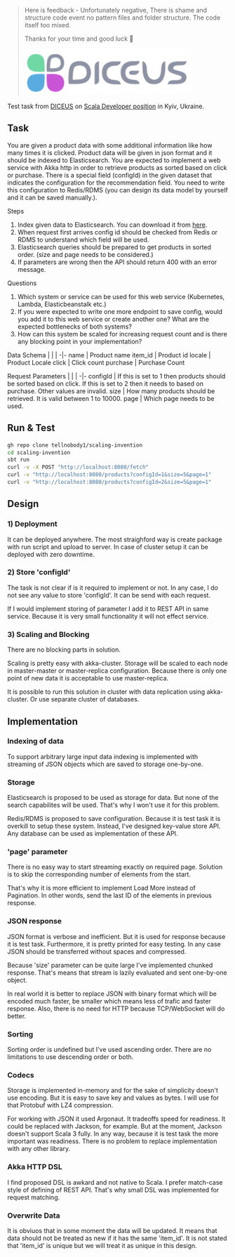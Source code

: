 > Here is feedback - Unfortunately negative, There is shame and structure code event no pattern files and folder structure. The code itself too mixed.
>
> Thanks for your time and good luck 🙂
> 
> [![logo](logo.png)](http://www.diceus.com/)

Test task from [DICEUS](http://www.diceus.com/) on [Scala Developer position](https://jobs.dou.ua/companies/diceus/vacancies/156643/) in Kyiv, Ukraine.

## Task

You are given a product data with some additional information like how many times it is clicked. Product data will be given in json format and it should be indexed to Elasticsearch. You are expected to implement a web service with Akka http in order to retrieve products as sorted based on click or purchase. There is a special field (configId) in the given dataset that indicates the configuration for the recommendation field. You need to write this configuration to Redis/RDMS (you can design its data model by yourself and it can be saved manually.).

Steps
1. Index given data to Elasticsearch. You can download it from [here](https://insider-sample-data.s3-eu-west-1.amazonaws.com/scala-api-design/sample.json).
2. When request first arrives config id should be checked from Redis or RDMS to understand which field will be used.
3. Elasticsearch queries should be prepared to get products in sorted order. (size and page needs to be considered.)
4. If parameters are wrong then the API should return 400 with an error message.

Questions
1. Which system or service can be used for this web service (Kubernetes, Lambda, Elasticbeanstalk etc.)
2. If you were expected to write one more endpoint to save config, would you add it to this web service or create another one?
What are the expected bottlenecks of both systems?
3. How can this system be scaled for increasing request count and is there any blocking point in your implementation?

Data Schema
| | |
-|-
name | Product name
item_id | Product id
locale | Product Locale
click | Click count
purchase | Purchase Count

Request Parameters
| | |
-|-
configId | If this is set to 1 then products should be sorted based on click. If this is set to 2 then it needs to based on purchase. Other values are invalid.
size | How many products should be retrieved. It is valid between 1 to 10000.
page | Which page needs to be used.

## Run & Test

```sh
gh repo clone tellnobody1/scaling-invention
cd scaling-invention
sbt run
curl -v -X POST "http://localhost:8080/fetch"
curl -v "http://localhost:8080/products?configId=1&size=5&page=1"
curl -v "http://localhost:8080/products?configId=2&size=5&page=1"
```

## Design

### 1) Deployment

It can be deployed anywhere. The most straighford way is create package
with run script and upload to server. In case of cluster setup it can be
deployed with zero downtime.

### 2) Store 'configId'

The task is not clear if is it required to implement or not. In any case,
I do not see any value to store 'configId'. It can be send with each request.

If I would implement storing of parameter I add it to REST API in same service.
Because it is very small functionality it will not effect service.

### 3) Scaling and Blocking

There are no blocking parts in solution.

Scaling is pretty easy with akka-cluster. Storage will be scaled to each node in
master-master or master-replica configuration. Because there is only one point
of new data it is acceptable to use master-replica.

It is possible to run this solution in cluster with data replication using akka-cluster.
Or use separate cluster of databases.

## Implementation

### Indexing of data

To support arbitrary large input data indexing is implemented with
streaming of JSON objects which are saved to storage one-by-one.

### Storage

Elasticsearch is proposed to be used as storage for data. But none of
the search capabilites will be used. That's why I won't use it for
this problem.

Redis/RDMS is proposed to save configuration. Because it is test task
it is overkill to setup these system. Instead, I've designed key-value store API.
Any database can be used as implementation of these API.

### 'page' parameter

There is no easy way to start streaming exactly on required page.
Solution is to skip the corresponding number of elements from the start.

That's why it is more efficient to implement Load More instead of Pagination.
In other words, send the last ID of the elements in previous response.

### JSON response

JSON format is verbose and inefficient. But it is used for response because
it is test task. Furthermore, it is pretty printed for easy testing. In any
case JSON should be transferred without spaces and compressed.

Because 'size' parameter can be quite large I've implemented chunked response.
That's means that stream is lazily evaluated and sent one-by-one object.

In real world it is better to replace JSON with binary format
which will be encoded much faster, be smaller which means less of trafic and
faster response. Also, there is no need for HTTP because TCP/WebSocket will do
better.

### Sorting

Sorting order is undefined but I've used ascending order. There are no limitations
to use descending order or both.

### Codecs

Storage is implemented in-memory and for the sake of simplicity doesn't use encoding.
But it is easy to save key and values as bytes. I will use for that Protobuf with LZ4
compression.

For working with JSON it used Argonaut. It tradeoffs speed for readiness. It could be
replaced with Jackson, for example. But at the moment, Jackson doesn't support Scala 3
fully. In any way, because it is test task the more important was readiness. There is
no problem to replace implementation with any other library.

### Akka HTTP DSL

I find proposed DSL is awkard and not native to Scala. I prefer match-case style of
defining of REST API. That's why small DSL was implemented for request matching.

### Overwrite Data

It is obviuos that in some moment the data will be updated. It means that data should
not be treated as new if it has the same 'item_id'. It is not stated that 'item_id' is
unique but we will treat it as unique in this design.

